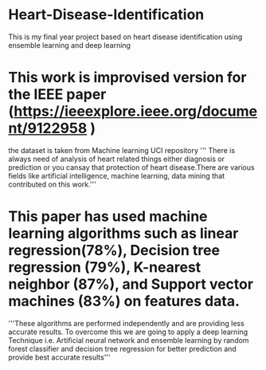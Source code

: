 # Heart-Disease-Identification
This is my final year project based on heart disease identification using ensemble learning and deep learning
# This work is improvised version for the IEEE paper  (https://ieeexplore.ieee.org/document/9122958 )
the dataset is taken from Machine learning UCI repository 
''' There is always need of analysis of heart related things either diagnosis or prediction or you cansay that protection of heart disease.There are various fields like artificial intelligence, machine learning, data mining that contributed on this work.''' 

# This paper has used machine learning algorithms such as linear regression(78%), Decision tree regression (79%), K-nearest neighbor (87%), and Support vector machines (83%) on features data.

'''These algorithms are performed independently and are providing less accurate results. To overcome this we are going to apply a deep learning Technique i.e.
Artificial neural network and ensemble learning by random forest classifier and decision tree regression for better prediction and provide
best accurate results'''
